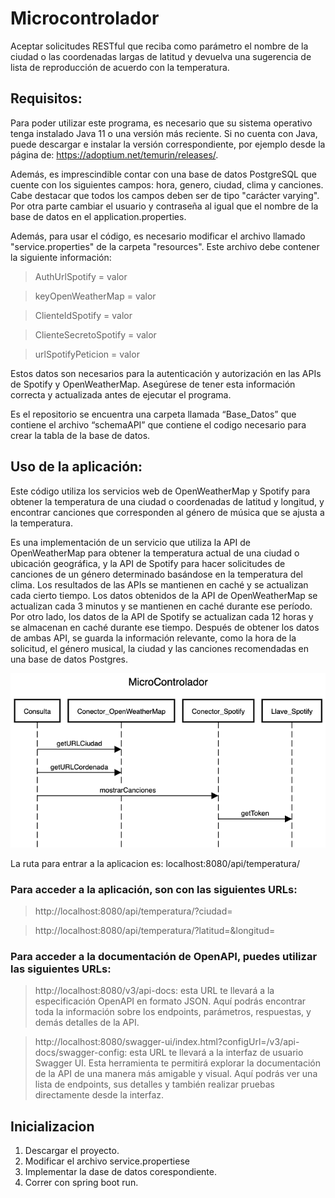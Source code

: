 # Microcontrolador
Aceptar solicitudes RESTful que reciba como parámetro el nombre de la ciudad o las coordenadas largas de latitud y devuelva una sugerencia de lista de reproducción de acuerdo con la temperatura.


## Requisitos:
Para poder utilizar este programa, es necesario que su sistema operativo tenga instalado Java 11 o una versión más reciente. Si no cuenta con Java, puede descargar e instalar la versión correspondiente, por ejemplo desde la página de: https://adoptium.net/temurin/releases/.

Además, es imprescindible contar con una base de datos PostgreSQL que cuente con los siguientes campos: hora, genero, ciudad, clima y canciones. Cabe destacar que todos los campos deben ser de tipo "carácter varying". Por otra parte cambiar el usuario y contraseña al igual que el nombre de la base de datos  en el application.properties.

Además, para usar el código, es necesario modificar el archivo llamado "service.properties" de la carpeta "resources". Este archivo debe contener la siguiente información:
>AuthUrlSpotify = valor

>keyOpenWeatherMap = valor

>ClienteIdSpotify = valor

>ClienteSecretoSpotify = valor

>urlSpotifyPeticion = valor

Estos datos son necesarios para la autenticación y autorización en las APIs de Spotify y OpenWeatherMap. Asegúrese de tener esta información correcta y actualizada antes de ejecutar el programa.

Es el repositorio se encuentra una carpeta llamada “Base_Datos” que contiene  el archivo “schemaAPI” que contiene el codigo necesario para crear la tabla de la base de datos.

## Uso de la aplicación: 
Este código utiliza los servicios web de OpenWeatherMap y Spotify para obtener la temperatura de una ciudad o coordenadas de latitud y longitud,
y encontrar canciones que corresponden al género de música que se ajusta a la temperatura.

Es una implementación de un servicio que utiliza la API de OpenWeatherMap para obtener la temperatura actual de una ciudad o ubicación geográfica, 
y la API de Spotify para hacer solicitudes de canciones de un género determinado basándose en la temperatura del clima. Los resultados de las APIs
se mantienen en caché y se actualizan cada cierto tiempo. Los datos obtenidos de la API de OpenWeatherMap se actualizan cada 3 minutos y se 
mantienen en caché durante ese período. Por otro lado, los datos de la API de Spotify se actualizan cada 12 horas y se almacenan en caché durante ese 
tiempo. Después de obtener los datos de ambas API, se guarda la información relevante, como la hora de la solicitud, el género musical, la ciudad y 
las canciones recomendadas en una base de datos Postgres.

<img src="https://github.com/EdwinC27/Microcontrolador/blob/main/diagramaSecuencia.png">

La ruta para entrar a la aplicacion es:    localhost:8080/api/temperatura/

### Para acceder a la aplicación, son con las siguientes URLs:

> http://localhost:8080/api/temperatura/?ciudad=

> http://localhost:8080/api/temperatura/?latitud=&longitud=

### Para acceder a la documentación de OpenAPI, puedes utilizar las siguientes URLs:

>http://localhost:8080/v3/api-docs: esta URL te llevará a la especificación OpenAPI en formato JSON. Aquí podrás encontrar toda la información sobre los endpoints, parámetros, respuestas, y demás detalles de la API.

>http://localhost:8080/swagger-ui/index.html?configUrl=/v3/api-docs/swagger-config: esta URL te llevará a la interfaz de usuario Swagger UI. Esta herramienta te permitirá explorar la documentación de la API de una manera más amigable y visual. Aquí podrás ver una lista de endpoints, sus detalles y también realizar pruebas directamente desde la interfaz.


## Inicializacion
1. Descargar el proyecto. 
2. Modificar el archivo service.propertiese 
3. Implementar la dase de datos corespondiente.
4. Correr con spring boot run.
